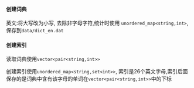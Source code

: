 #### 创建词典

英文:将大写改为小写, 去除非字母字符,统计时使用 `unordered_map<string,int>`,保存到`data/dict_en.dat`

#### 创建索引

读取词典使用`vector<pair<string,int>>`

创建索引使用`unordered_map<string,set<int>>`, 索引是26个英文字母,索引后面保存的是词典中含有该字母的单词在`vector<pair<string,int>>`中的下标